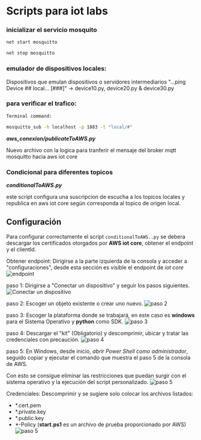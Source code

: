 # Scripts para iot labs

### inicializar el servicio mosquito

```bash
net start mosquitto

net stop mosquitto
```

### emulador de dispositivos locales:

Dispositivos que emulan dispositivos o servidores intermediarios "...ping Device ## local... [###]"
-> device10.py, device20.py & device30.py

### para verificar el trafico:

```bash
Terminal command:

mosquitto_sub -h localhost -p 1883 -t "local/#"
```

***aws_conexion/publicateToAWS.py***

Nuevo archivo con la logica para tranferir el mensaje del broker mqtt mosquitto hacia aws iot core


### Condicional para diferentes topicos

***conditionalToAWS.py***

este script configura una suscripcion de escucha a los topicos locales y republica en aws iot core según corresponda al topico de origen local.


## Configuración

Para configurar correctamente el script ```conditionalToAWS..py``` se debera descargar los certificados otorgados por **AWS iot core**, obtener el endpoint y el clientId.

Obtener endpoint:
Dirigirse a la parte izquierda de la consola y acceder a "configuraciones", desde esta sección es visible el endpoint de *iot core*
![endpoint](background/endpoint.png)

paso 1:
Dirigirse a "Conectar un dispositivo" y seguir los pasos siguientes.
![Conectar un dispositivo](background/newdevice.png)

paso 2:
Escoger un objeto existente o crear uno nuevo.
![paso 2](background/step2.png)

paso 3:
Escoger la plataforma donde se trabajará, en este caso es **windows** para el Sistema Operativo y **python** como SDK.
![paso 3](background/step3.png)

paso 4:
Descargar el "kit" (Obligatorio) y descomprimir, ubicar y tratar las credenciales con precaución.
![paso 4](background/step4.png)

paso 5:
En Windows, desde inicio, *abrir Power Shell como administrador*, seguido copiar y ejecutar el comando que muestra el paso 5 de la consola de AWS.

Con esto se consigue eliminar las restricciones que puedan surgir con el sistema operativo y la ejecución del script personalizado.
![paso 5](background/step5.png)

Credenciales:
Descomprimir y se sugiere solo colocar los archivos listados:
- *.cert.pem
- *.private.key
- *.public.key
- *-Policy
(**start.ps1** es un archivo de prueba proporcionado por AWS)
![paso 5](background/credentials.png)